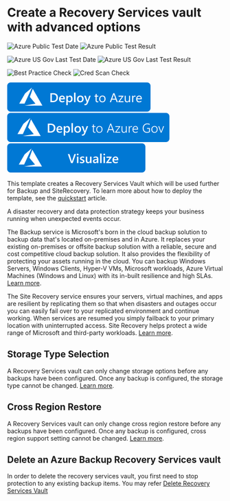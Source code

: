 # Create a Recovery Services vault with advanced options

![Azure Public Test Date](https://azurequickstartsservice.blob.core.windows.net/badges/101-recovery-services-vault-create/PublicLastTestDate.svg)
![Azure Public Test Result](https://azurequickstartsservice.blob.core.windows.net/badges/101-recovery-services-vault-create/PublicDeployment.svg)

![Azure US Gov Last Test Date](https://azurequickstartsservice.blob.core.windows.net/badges/101-recovery-services-vault-create/FairfaxLastTestDate.svg)
![Azure US Gov Last Test Result](https://azurequickstartsservice.blob.core.windows.net/badges/101-recovery-services-vault-create/FairfaxDeployment.svg)

![Best Practice Check](https://azurequickstartsservice.blob.core.windows.net/badges/101-recovery-services-vault-create/BestPracticeResult.svg)
![Cred Scan Check](https://azurequickstartsservice.blob.core.windows.net/badges/101-recovery-services-vault-create/CredScanResult.svg)

[![Deploy To Azure](https://raw.githubusercontent.com/Azure/azure-quickstart-templates/master/1-CONTRIBUTION-GUIDE/images/deploytoazure.svg?sanitize=true)](https://portal.azure.com/#create/Microsoft.Template/uri/https%3A%2F%2Fraw.githubusercontent.com%2FAzure%2Fazure-quickstart-templates%2Fmaster%2F101-recovery-services-vault-create%2Fazuredeploy.json)
[![Deploy To Azure US Gov](https://raw.githubusercontent.com/Azure/azure-quickstart-templates/master/1-CONTRIBUTION-GUIDE/images/deploytoazuregov.svg?sanitize=true)](https://portal.azure.us/#create/Microsoft.Template/uri/https%3A%2F%2Fraw.githubusercontent.com%2FAzure%2Fazure-quickstart-templates%2Fmaster%2F101-recovery-services-vault-create%2Fazuredeploy.json)
[![Visualize](https://raw.githubusercontent.com/Azure/azure-quickstart-templates/master/1-CONTRIBUTION-GUIDE/images/visualizebutton.svg?sanitize=true)](http://armviz.io/#/?load=https%3A%2F%2Fraw.githubusercontent.com%2FAzure%2Fazure-quickstart-templates%2Fmaster%2F101-recovery-services-vault-create%2Fazuredeploy.json)

This template creates a Recovery Services Vault which will be used further for Backup and SiteRecovery. To learn more about how to deploy the template, see the [quickstart](https://docs.microsoft.com/azure/site-recovery/quickstart-create-vault-template) article.

A disaster recovery and data protection strategy keeps your business running when unexpected events occur.

The Backup service is Microsoft's born in the cloud backup solution to backup data that's located on-premises and in Azure. It replaces your existing on-premises or offsite backup solution with a reliable, secure and cost competitive cloud backup solution. It also provides the flexibility of protecting your assets running in the cloud. You can backup Windows Servers, Windows Clients, Hyper-V VMs, Microsoft workloads, Azure Virtual Machines (Windows and Linux) with its in-built resilience and high SLAs. [Learn more](http://aka.ms/backup-learn-more/).

The Site Recovery service ensures your servers, virtual machines, and apps are resilient by replicating them so that when disasters and outages occur you can easily fail over to your replicated environment and continue working. When services are resumed you simply failback to your primary location with uninterrupted access. Site Recovery helps protect a wide range of Microsoft and third-party workloads. [Learn more](http://aka.ms/asr-learn-more/).

## Storage Type Selection

A Recovery Services vault can only change storage options before any backups have been configured. Once any backup is configured, the storage type cannot be changed. [Learn more](https://docs.microsoft.com/azure/backup/backup-azure-backup-faq#can-i-change-the-storage-redundancy-setting-after-a-backup).

## Cross Region Restore
A Recovery Services vault can only change cross region restore before any backups have been configured. Once any backup is configured, cross region support setting cannot be changed. [Learn more](https://docs.microsoft.com/en-us/azure/backup/backup-create-rs-vault#set-cross-region-restore).

## Delete an Azure Backup Recovery Services vault
In order to delete the recovery services vault, you first need to stop protection to any existing backup items. You may refer [Delete Recovery Services Vault](https://docs.microsoft.com/en-us/azure/backup/backup-azure-delete-vault#delete-the-recovery-services-vault-by-force)
